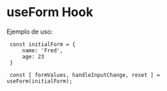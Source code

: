 # useForm Hook

Ejemplo de uso:

```
 const initialForm = {
     name: 'Fred',
     age: 23
 }
 
 const [ formValues, handleInputChange, reset ] = useForm(initialForm);
```
